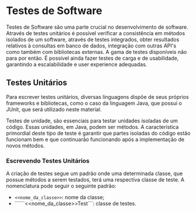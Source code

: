 # Testes de Software

Testes de Software são uma parte crucial no desenvolvimento de software. Através de testes unitários é possível verificar a consistência em métodos isolados de um software, através de testes integrados, obter resultados relativos à consultas em banco de dados, integração com outras API's como também com bibliotecas externas.
A gama de testes disponíveis não para por então. É possível ainda fazer testes de carga e de usabilidade, garantindo a escalabilidade e user experience adequadas.

## Testes Unitários
Para escrever testes unitários, diversas linguagens dispõe de seus próprios frameworks e bibliotecas, como o caso da linguagem Java, que possui o JUnit, que será utilizado neste material.

Testes de unidade, são essenciais para testar unidades isoladas de um código. Essas unidades, em Java, podem ser métodos. A característica primordial deste tipo de teste é garantir que partes isoladas do código estão funcionam bem e que continuarão funcionando após a implementação de novos métodos.

### Escrevendo Testes Unitários

A criação de testes segue um padrão onde uma determinada classe, que possue métodos a serem testados, terá uma respectiva classe de teste. A nomenclatura pode seguir o seguinte padrão:
* ``` <<nome_da_classe>> ```: nome da classe; 
* ``````<<nome_da_classe>>Test```: classe de testes.
